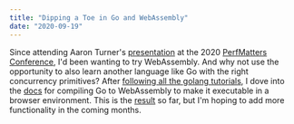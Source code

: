 ```yaml
---
title: "Dipping a Toe in Go and WebAssembly"
date: "2020-09-19"
---
```


Since attending Aaron Turner's [presentation](https://perfmattersconf.com/talks/#aaron) at the 2020 [PerfMatters Conference](https://perfmattersconf.com/), I'd been wanting to try WebAssembly. And why not use the opportunity to also learn another language like Go with the right concurrency primitives? After [following all the golang tutorials](https://github.com/isabelleingato/go-practice), I dove into the [docs](https://github.com/golang/go/wiki/WebAssembly#getting-started) for compiling Go to WebAssembly to make it executable in a browser environment. This is the [result](https://github.com/isabelleingato/go-practice/tree/master/webassembly) so far, but I'm hoping to add more functionality in the coming months.
